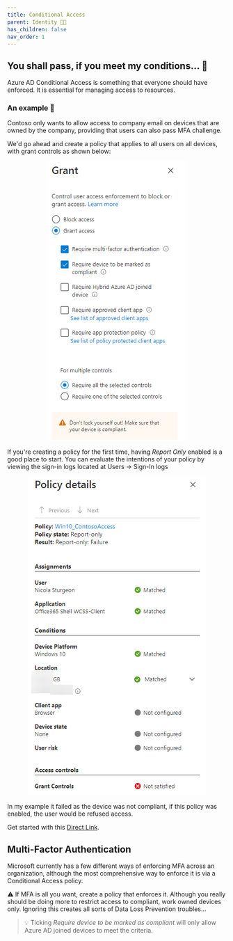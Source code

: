 ```yaml
---
title: Conditional Access
parent: Identity 👨‍💼
has_children: false
nav_order: 1
---
```


## You shall pass, if you meet my conditions... 🙏

Azure AD Conditional Access is something that everyone should have enforced. It is essential for managing access to resources.

### An example 📖

Contoso only wants to allow access to company email on devices that are owned by the company, providing that users can also pass MFA challenge.

We'd go ahead and create a policy that applies to all users on all devices, with grant controls as shown below:

<p align="center">
<img src="Images/CA.png" alt="Grant Controls">
</p>

If you're creating a policy for the first time, having *Report Only* enabled is a good place to start. You can evaluate the intentions of your policy by viewing the sign-in logs located at Users -> Sign-In logs

<p align="center">
<img src="Images/CAReport.png" alt="Report-Only">
</p>

In my example it failed as the device was not compliant, if this policy was enabled, the user would be refused access.


Get started with this [Direct Link](https://aad.portal.azure.com/#blade/Microsoft_AAD_IAM/ConditionalAccessBlade/Policies).

## Multi-Factor Authentication

Microsoft currently has a few different ways of enforcing MFA across an organization, although the most comprehensive way to enforce it is via a Conditional Access policy.

⚠️ If MFA is all you want, create a policy that enforces it. Although you really should be doing more to restrict access to compliant, work owned devices only. Ignoring this creates all sorts of Data Loss Prevention troubles...

>💡 Ticking _Require device to be marked as compliant_ will only allow Azure AD joined devices to meet the criteria.